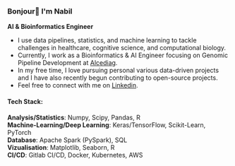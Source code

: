 ### Bonjour👋 I'm Nabil

**AI & Bioinformatics Engineer**

- I use data pipelines, statistics, and machine learning to tackle challenges in healthcare, cognitive science, and computational biology.
- Currently, I work as a Bioinformatics & AI Engineer focusing on Genomic Pipeline Development at [Alcediag](https://www.alcediag-alcen.com/fr/).
- In my free time, I love pursuing personal various data-driven projects and I have also recently begun contributing to open-source projects.
- Feel free to connect with me on [Linkedin](https://www.linkedin.com/in/nabil-alibou/).

#### Tech Stack:  
**Analysis/Statistics**: Numpy, Scipy, Pandas, R  
**Machine-Learning/Deep Learning**: Keras/TensorFlow, Scikit-Learn, PyTorch  
**Database**: Apache Spark (PySpark), SQL  
**Vizualisation**: Matplotlib, Seaborn, R  
**CI/CD**: Gitlab CI/CD, Docker, Kubernetes, AWS 
